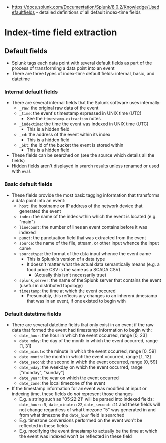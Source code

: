 - https://docs.splunk.com/Documentation/Splunk/8.0.2/Knowledge/Usedefaultfields - detailed definitions of all default index-time fields
# Index-time field extraction
## Default fields
- Splunk tags each data point with several default fields as part of the process of transforming a data point into an event
- There are three types of index-time default fields: internal, basic, and datetime
### Internal default fields
- There are several internal fields that the Splunk software uses internally:
  - `_raw`: the original raw data of the event
  - `_time`: the event's timestamp expressed in UNIX time (UTC)
    - See the `timestamp-extraction` notes
  - `_indextime`: the time the event was indexed in UNIX time (UTC)
    - This is a hidden field
  - `_cd`: the address of the event within its index
    - This is a hidden field
  - `_bkt`: the id of the bucket the event is stored within
    - This is a hidden field
- These fields can be searched on (see the source which details all the fields)
- Hidden fields aren't displayed in search results unless renamed or used with `eval`
### Basic default fields
- These fields provide the most basic tagging information that transforms a data point into an event:
  - `host`: the hostname or IP address of the network device that generated the event
  - `index`: the name of the index within which the event is located (e.g. "main")
  - `linecount`: the number of lines an event contains before it was indexed
  - `punct`: the punctuation field that was extracted from the event
  - `source`: the name of the file, stream, or other input whence the input came
  - `sourcetype`: the format of the data input whence the event came
    - This is Splunk's version of a data type
    - It doesn't matter what the actual data semantically means (e.g. a food price CSV is the same as a SCADA CSV)
      - (Actually this isn't necessarily true)
  - `splunk_server`: the name of the Splunk server that contains the event (useful in distributed topology)
  - `timestamp`: the time at which the event occured
    - Presumably, this reflects any changes to an inherent timestamp that was in an event, if one existed to begin with
### Default datetime fields
- There are several datetime fields that only exist in an event if the raw data that formed the event had timestamp information to begin with:
  - `date_hour`: the hour in which the event occurred, range [0, 23]
  - `date_mday`: the day of the month in which the event occurred, range [1, 31]
  - `date_minute`: the minute in which the event occurred, range [0, 59]
  - `date_month`: the month in which the event occurred, range [1, 12]
  - `date_second`: the second in which the event occurred, range [0, 59]
  - `date_wday`: the weekday on which the event occurred, range ["monday", "sunday"]
  - `date_year`: the year on which the event occurred
  - `date_zone`: the local timezone of the event
- If the timestamp information for an event was modified at input or indexing time, these fields do *not* represent those changes
  - E.g. a string such as "05:22:21" will be parsed into indexed fields: `date_hour::5`, `date_minute::22`, `date_second::21` and these fields will
      not change regardless of what timezone "5" was generated in and from what timezone the `date_hour` field is searched
  - E.g. timezone conversions performed on the event won't be reflected in these fields
  - E.g. modifying the event timestamp to actually be the time at which the event was indexed won't be reflected in these field